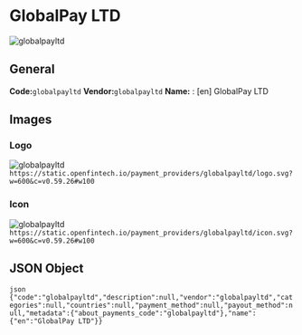 # GlobalPay LTD 
![globalpayltd](https://static.openfintech.io/payment_providers/globalpayltd/logo.svg?w=600&c=v0.59.26#w100) 
## General 
**Code:**`globalpayltd` 
**Vendor:**`globalpayltd` 
**Name:** 
:	[en] GlobalPay LTD 
## Images 
### Logo 
![globalpayltd](https://static.openfintech.io/payment_providers/globalpayltd/logo.svg?w=600&c=v0.59.26#w100) 
``` https://static.openfintech.io/payment_providers/globalpayltd/logo.svg?w=600&c=v0.59.26#w100 ``` 
### Icon 
![globalpayltd](https://static.openfintech.io/payment_providers/globalpayltd/icon.svg?w=600&c=v0.59.26#w100) 
``` https://static.openfintech.io/payment_providers/globalpayltd/icon.svg?w=600&c=v0.59.26#w100 ``` 
## JSON Object 
```json {"code":"globalpayltd","description":null,"vendor":"globalpayltd","categories":null,"countries":null,"payment_method":null,"payout_method":null,"metadata":{"about_payments_code":"globalpayltd"},"name":{"en":"GlobalPay LTD"}} ``` 
